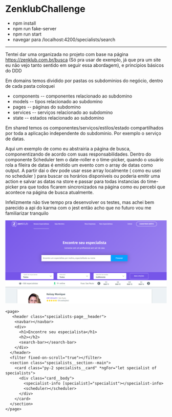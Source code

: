 # ZenklubChallenge

- npm install
- npm run fake-server
- npm run start
- navegar para /localhost:4200/specialists/search

---

Tentei dar uma organizada no projeto com base na página https://zenklub.com.br/busca (Só pra usar de exemplo, já que pra um site eu não vejo tanto sentido em seguir essa abordagem), e principios básicos do DDD

Em domains temos dividido por pastas os subdominios do negócio, dentro de cada pasta coloquei

- components -- componentes relacionado ao subdomino
- models -- tipos relacionado ao subdomino
- pages -- páginas do subdomino
- services -- serviços relacionado ao subdomino
- state -- estados relacionado ao subdomino

Em shared temos os componentes/serviços/estilos/estado compartilhados por toda a aplicação independente do subdominio. Por exemplo o serviço de datas.



Aqui um exemplo de como eu abstrairia a página de busca, componentizando de acordo com suas responsabilidades. Dentro do componente Scheduler tem o date-roller e o time-picker, quando o usuário rola a fileira de datas é emitido um evento com o array de datas como output. A partir dai o dev pode usar esse array localmente ( como eu usei no scheduler ) para buscar os horários disponiveis ou poderia emitir uma action e salvar as datas na store e passar para todas instancias do time-picker pra que todos ficarem sincronizados na página como eu percebi que acontece na página de busca atualmente.

Infelizmente não tive tempo pra desenvolver os testes, mas achei bem parecido a api do karma com o jest então acho que no futuro vou me familiarizar tranquilo


<div style="display: flex;">
  <div>
    <img src="./page.png">
  </div>
    <div>
  </div>
</div>

```
<page>
   <header class="specialists-page__header">
    <navbar></navbar>
    <div>
      <h1>Encontre seu especialista</h1>
      <h2></h2>
      <search-bar></search-bar>
    </div>
  </header>
  <filter fixed-on-scroll="true"></filter>
  <section class="specialists__section--main">
    <card class="py-2 specialists__card" *ngFor="let specialist of specialists">
      <div class="card__body">
        <specialist-info [specialist]="specialist"></specialist-info>
        <scheduler></scheduler>
      </div>
    </card>
  </section>
</page>

```



